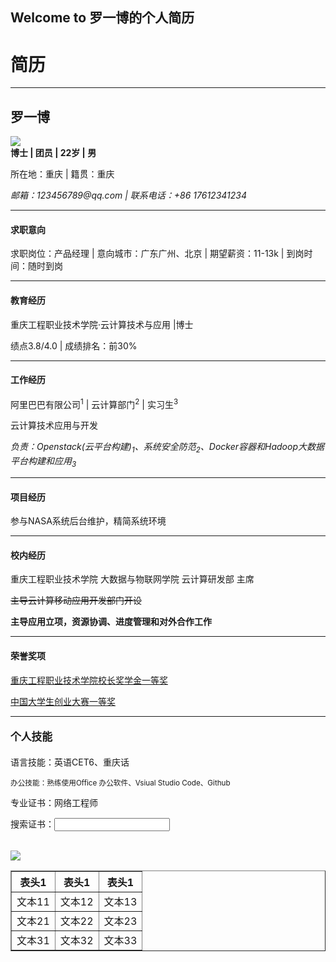 ## Welcome to 罗一博的个人简历
<!DOCTYPE html>
<html>
<head>
    <meta charset="utf-8" />
    <title>个人简历</title>
</head>
<body>
    <h1>简历</h1>
    <hr>
    <h2>罗一博</h2><img src="https://i01piccdn.sogoucdn.com/c64460e433015c7c"/><br/>
   <strong>博士  |  团员 | 22岁  | 男  </strong>
    <p>所在地：重庆 | 籍贯：重庆</p>
    <em>邮箱：123456789@qq.com  |  联系电话：+86 17612341234</em><br/>
    <hr/>   
    <h4>求职意向</h4>
    <p>求职岗位：产品经理  |  意向城市：广东广州、北京  |   期望薪资：11-13k  |  到岗时间：随时到岗<p>
    <hr/>   
    <h4>教育经历</h4>
    <p>重庆工程职业技术学院·云计算技术与应用  |博士</p>
    <p>绩点3.8/4.0 | 成绩排名：前30%</p>
    <hr/>   
    <h4>工作经历</h4>
    <p>阿里巴巴有限公司<sup>1</sup> | 云计算部门<sup>2</sup> | 实习生<sup>3</sup></p>
    <p>云计算技术应用与开发</p>
    <em>负责：Openstack(云平台构建)<sub>1</sub>、系统安全防范<sub>2</sub>、Docker容器和Hadoop大数据平台构建和应用<sub>3</sub></em>
    <hr/>   
    <h4>项目经历</h4>
    参与NASA系统后台维护，精简系统环境
    <hr/>   
    <h4>校内经历</h4>
    <p>重庆工程职业技术学院 大数据与物联网学院 云计算研发部 主席</p>
    <p><s>主导云计算移动应用开发部门开设</s></p>
    <p><strong>主导应用立项，资源协调、进度管理和对外合作工作</strong></p>
    <hr/>   
    <h4>荣誉奖项</h4>
    <p><u>重庆工程职业技术学院校长奖学金一等奖</u></p>
    <p><u>中国大学生创业大赛一等奖</u></p>
    <hr/>   
    <h4><big>个人技能</big></h4>
    <p>语言技能：英语CET6、重庆话</p>
    <p><small>办公技能：熟练使用Office 办公软件、Vsiual Studio Code、Github</small></p>
    <p>专业证书：网络工程师</p>
    <p>搜索证书：<input /></p><br/>
    <img src="https://img01.sogoucdn.com/app/a/100520093/f9d5c084396d06f6-0c7006bf1d0bb8d5-867e81e9b73a855b4c7b6d979119eda0.jpg"/>
     <table border = "1">
        <tr>
            <th>表头1</th>
            <th>表头1</th>
            <th>表头1</th>
        </tr>
        <tr>
            <td>文本11</td>
            <td>文本12</td>
            <td>文本13</td>
        </tr>
        <tr>
            <td>文本21</td>
            <td>文本22</td>
            <td>文本23</td>
        </tr>
        <tr>
            <td>文本31</td>
            <td>文本32</td>
            <td>文本33</td>
        </tr>
    </table>
</body>
</html>

